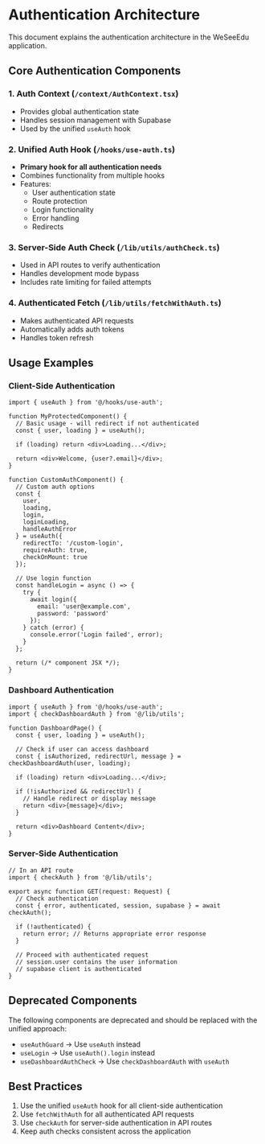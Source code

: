 # Authentication Architecture

This document explains the authentication architecture in the WeSeeEdu application.

## Core Authentication Components

### 1. Auth Context (`/context/AuthContext.tsx`)
- Provides global authentication state
- Handles session management with Supabase
- Used by the unified `useAuth` hook

### 2. Unified Auth Hook (`/hooks/use-auth.ts`)
- **Primary hook for all authentication needs**
- Combines functionality from multiple hooks
- Features:
  - User authentication state
  - Route protection
  - Login functionality
  - Error handling
  - Redirects

### 3. Server-Side Auth Check (`/lib/utils/authCheck.ts`)
- Used in API routes to verify authentication
- Handles development mode bypass
- Includes rate limiting for failed attempts

### 4. Authenticated Fetch (`/lib/utils/fetchWithAuth.ts`)
- Makes authenticated API requests
- Automatically adds auth tokens
- Handles token refresh

## Usage Examples

### Client-Side Authentication
```tsx
import { useAuth } from '@/hooks/use-auth';

function MyProtectedComponent() {
  // Basic usage - will redirect if not authenticated
  const { user, loading } = useAuth();
  
  if (loading) return <div>Loading...</div>;
  
  return <div>Welcome, {user?.email}</div>;
}

function CustomAuthComponent() {
  // Custom auth options
  const { 
    user, 
    loading, 
    login, 
    loginLoading, 
    handleAuthError 
  } = useAuth({
    redirectTo: '/custom-login',
    requireAuth: true,
    checkOnMount: true
  });
  
  // Use login function
  const handleLogin = async () => {
    try {
      await login({ 
        email: 'user@example.com', 
        password: 'password' 
      });
    } catch (error) {
      console.error('Login failed', error);
    }
  };
  
  return (/* component JSX */);
}
```

### Dashboard Authentication
```tsx
import { useAuth } from '@/hooks/use-auth';
import { checkDashboardAuth } from '@/lib/utils';

function DashboardPage() {
  const { user, loading } = useAuth();
  
  // Check if user can access dashboard
  const { isAuthorized, redirectUrl, message } = checkDashboardAuth(user, loading);
  
  if (loading) return <div>Loading...</div>;
  
  if (!isAuthorized && redirectUrl) {
    // Handle redirect or display message
    return <div>{message}</div>;
  }
  
  return <div>Dashboard Content</div>;
}
```

### Server-Side Authentication
```tsx
// In an API route
import { checkAuth } from '@/lib/utils';

export async function GET(request: Request) {
  // Check authentication
  const { error, authenticated, session, supabase } = await checkAuth();
  
  if (!authenticated) {
    return error; // Returns appropriate error response
  }
  
  // Proceed with authenticated request
  // session.user contains the user information
  // supabase client is authenticated
}
```

## Deprecated Components

The following components are deprecated and should be replaced with the unified approach:

- `useAuthGuard` → Use `useAuth` instead
- `useLogin` → Use `useAuth().login` instead
- `useDashboardAuthCheck` → Use `checkDashboardAuth` with `useAuth`

## Best Practices

1. Use the unified `useAuth` hook for all client-side authentication
2. Use `fetchWithAuth` for all authenticated API requests
3. Use `checkAuth` for server-side authentication in API routes
4. Keep auth checks consistent across the application 